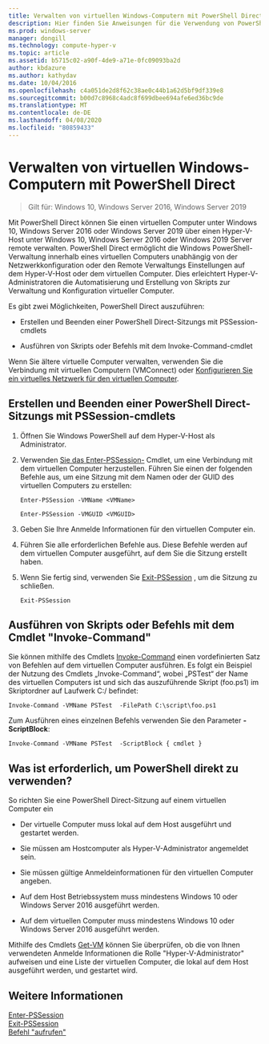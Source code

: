 ```yaml
---
title: Verwalten von virtuellen Windows-Computern mit PowerShell Direct
description: Hier finden Sie Anweisungen für die Verwendung von PowerShell Direct zum Verwalten virtueller Computer ohne Verwendung eines Netzwerks oder einer Remote Verbindung.
ms.prod: windows-server
manager: dongill
ms.technology: compute-hyper-v
ms.topic: article
ms.assetid: b5715c02-a90f-4de9-a71e-0fc09093ba2d
author: kbdazure
ms.author: kathydav
ms.date: 10/04/2016
ms.openlocfilehash: c4a051de2d8f62c38ae0c44b1a62d5bf9df339e8
ms.sourcegitcommit: b00d7c8968c4adc8f699dbee694afe6ed36bc9de
ms.translationtype: MT
ms.contentlocale: de-DE
ms.lasthandoff: 04/08/2020
ms.locfileid: "80859433"
---
```

# <a name="manage-windows-virtual-machines-with-powershell-direct"></a>Verwalten von virtuellen Windows-Computern mit PowerShell Direct

>Gilt für: Windows 10, Windows Server 2016, Windows Server 2019
  
Mit PowerShell Direct können Sie einen virtuellen Computer unter Windows 10, Windows Server 2016 oder Windows Server 2019 über einen Hyper-V-Host unter Windows 10, Windows Server 2016 oder Windows 2019 Server remote verwalten. PowerShell Direct ermöglicht die Windows PowerShell-Verwaltung innerhalb eines virtuellen Computers unabhängig von der Netzwerkkonfiguration oder den Remote Verwaltungs Einstellungen auf dem Hyper-V-Host oder dem virtuellen Computer. Dies erleichtert Hyper-V-Administratoren die Automatisierung und Erstellung von Skripts zur Verwaltung und Konfiguration virtueller Computer.  
  
Es gibt zwei Möglichkeiten, PowerShell Direct auszuführen:  
  
- Erstellen und Beenden einer PowerShell Direct-Sitzungs mit PSSession-cmdlets
  
- Ausführen von Skripts oder Befehls mit dem Invoke-Command-cmdlet
  
Wenn Sie ältere virtuelle Computer verwalten, verwenden Sie die Verbindung mit virtuellen Computern (VMConnect) oder [Konfigurieren Sie ein virtuelles Netzwerk für den virtuellen Computer](https://technet.microsoft.com/library/cc816585.aspx).  
  
## <a name="create-and-exit-a-powershell-direct-session-using-pssession-cmdlets"></a>Erstellen und Beenden einer PowerShell Direct-Sitzungs mit PSSession-cmdlets  
  
1. Öffnen Sie Windows PowerShell auf dem Hyper-V-Host als Administrator.  
  
2. Verwenden [Sie das Enter-PSSession-](https://technet.microsoft.com/library/hh849707.aspx) Cmdlet, um eine Verbindung mit dem virtuellen Computer herzustellen. Führen Sie einen der folgenden Befehle aus, um eine Sitzung mit dem Namen oder der GUID des virtuellen Computers zu erstellen:  
  
    ```  
    Enter-PSSession -VMName <VMName>  
    ```  
  
    ```  
    Enter-PSSession -VMGUID <VMGUID>  
    ```  
  
3. Geben Sie Ihre Anmelde Informationen für den virtuellen Computer ein.   
4. Führen Sie alle erforderlichen Befehle aus. Diese Befehle werden auf dem virtuellen Computer ausgeführt, auf dem Sie die Sitzung erstellt haben.  
  
5.  Wenn Sie fertig sind, verwenden Sie [Exit-PSSession](https://technet.microsoft.com/library/hh849743.aspx) , um die Sitzung zu schließen.   
  
    ```  
    Exit-PSSession  
    ```  
  
## <a name="run-script-or-command-with-invoke-command-cmdlet"></a>Ausführen von Skripts oder Befehls mit dem Cmdlet "Invoke-Command"  
Sie können mithilfe des Cmdlets [Invoke-Command](https://docs.microsoft.com/powershell/module/Microsoft.PowerShell.Core/Invoke-Command) einen vordefinierten Satz von Befehlen auf dem virtuellen Computer ausführen. Es folgt ein Beispiel der Nutzung des Cmdlets „Invoke-Command“, wobei „PSTest“ der Name des virtuellen Computers ist und sich das auszuführende Skript (foo.ps1) im Skriptordner auf Laufwerk C:/ befindet:  
  
```  
Invoke-Command -VMName PSTest  -FilePath C:\script\foo.ps1  
```  
  
Zum Ausführen eines einzelnen Befehls verwenden Sie den Parameter **-ScriptBlock**:  
  
```  
Invoke-Command -VMName PSTest  -ScriptBlock { cmdlet }  
```  
  
## <a name="whats-required-to-use-powershell-direct"></a>Was ist erforderlich, um PowerShell direkt zu verwenden?  
So richten Sie eine PowerShell Direct-Sitzung auf einem virtuellen Computer ein  
  
-   Der virtuelle Computer muss lokal auf dem Host ausgeführt und gestartet werden.  
  
-   Sie müssen am Hostcomputer als Hyper-V-Administrator angemeldet sein.  
  
-   Sie müssen gültige Anmeldeinformationen für den virtuellen Computer angeben.  
  
-   Auf dem Host Betriebssystem muss mindestens Windows 10 oder Windows Server 2016 ausgeführt werden.
  
-   Auf dem virtuellen Computer muss mindestens Windows 10 oder Windows Server 2016 ausgeführt werden.  
  
Mithilfe des Cmdlets [Get-VM](https://docs.microsoft.com/powershell/module/hyper-v/get-vm) können Sie überprüfen, ob die von Ihnen verwendeten Anmelde Informationen die Rolle "Hyper-V-Administrator" aufweisen und eine Liste der virtuellen Computer, die lokal auf dem Host ausgeführt werden, und gestartet wird.  
  
## <a name="see-also"></a>Weitere Informationen  
[Enter-PSSession](https://docs.microsoft.com/powershell/module/Microsoft.PowerShell.Core/Enter-PSSession)  
[Exit-PSSession](https://docs.microsoft.com/powershell/module/Microsoft.PowerShell.Core/Exit-PSSession)  
[Befehl "aufrufen"](https://docs.microsoft.com/powershell/module/Microsoft.PowerShell.Core/Invoke-Command)  
  


